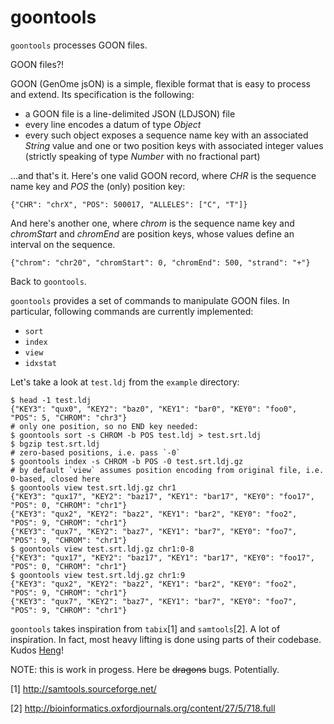 goontools
=========

`goontools` processes GOON files.

GOON files?!

GOON (GenOme jsON) is a simple, flexible format that is easy to process and extend.
Its specification is the following:

* a GOON file is a line-delimited JSON (LDJSON) file
* every line encodes a datum of type *Object*
* every such object exposes a sequence name key with an associated *String* value
  and one or two position keys with associated integer values
  (strictly speaking of type *Number* with no fractional part)

...and that's it. Here's one valid GOON record, where *CHR* is the
sequence name key and *POS* the (only) position key:

~~~
{"CHR": "chrX", "POS": 500017, "ALLELES": ["C", "T"]}
~~~

And here's another one, where *chrom* is the sequence name key and
*chromStart* and *chromEnd* are position keys, whose values define
an interval on the sequence.

~~~
{"chrom": "chr20", "chromStart": 0, "chromEnd": 500, "strand": "+"}
~~~

Back to `goontools`.

`goontools` provides a set of commands to manipulate GOON files.
In particular, following commands are currently implemented:

* `sort`
* `index`
* `view`
* `idxstat`

Let's take a look at `test.ldj` from the `example` directory:

~~~
$ head -1 test.ldj
{"KEY3": "qux0", "KEY2": "baz0", "KEY1": "bar0", "KEY0": "foo0", "POS": 5, "CHROM": "chr3"}
# only one position, so no END key needed:
$ goontools sort -s CHROM -b POS test.ldj > test.srt.ldj
$ bgzip test.srt.ldj
# zero-based positions, i.e. pass `-0`
$ goontools index -s CHROM -b POS -0 test.srt.ldj.gz
# by default `view` assumes position encoding from original file, i.e. 0-based, closed here
$ goontools view test.srt.ldj.gz chr1
{"KEY3": "qux17", "KEY2": "baz17", "KEY1": "bar17", "KEY0": "foo17", "POS": 0, "CHROM": "chr1"}
{"KEY3": "qux2", "KEY2": "baz2", "KEY1": "bar2", "KEY0": "foo2", "POS": 9, "CHROM": "chr1"}
{"KEY3": "qux7", "KEY2": "baz7", "KEY1": "bar7", "KEY0": "foo7", "POS": 9, "CHROM": "chr1"}
$ goontools view test.srt.ldj.gz chr1:0-8
{"KEY3": "qux17", "KEY2": "baz17", "KEY1": "bar17", "KEY0": "foo17", "POS": 0, "CHROM": "chr1"}
$ goontools view test.srt.ldj.gz chr1:9
{"KEY3": "qux2", "KEY2": "baz2", "KEY1": "bar2", "KEY0": "foo2", "POS": 9, "CHROM": "chr1"}
{"KEY3": "qux7", "KEY2": "baz7", "KEY1": "bar7", "KEY0": "foo7", "POS": 9, "CHROM": "chr1"}
~~~

`goontools` takes inspiration from `tabix`[1] and `samtools`[2].
A lot of inspiration. In fact, most heavy lifting is
done using parts of their codebase.
Kudos [Heng](http://en.wikipedia.org/wiki/Heng_Li)!

NOTE: this is work in progess. Here be <del>dragons</del> bugs. Potentially.

[1] http://samtools.sourceforge.net/

[2] http://bioinformatics.oxfordjournals.org/content/27/5/718.full
